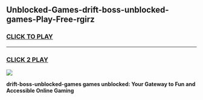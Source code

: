 
## Unblocked-Games-drift-boss-unblocked-games-Play-Free-rgirz
<h3>
<a href="https://premium76.site?title=drift-boss-unblocked-games&ref=18A">CLICK TO PLAY</a></h3>
<hr>

<h3>
<a href="https://premium76.site?title=drift-boss-unblocked-games&ref=18A">CLICK 2 PLAY</a>
  
</h3>

<a href="https://premium76.site?title=drift-boss-unblocked-games&ref=18A"><img src="https://clearcache.store/games.png"></a>


**drift-boss-unblocked-games games unblocked: Your Gateway to Fun and Accessible Online Gaming**

